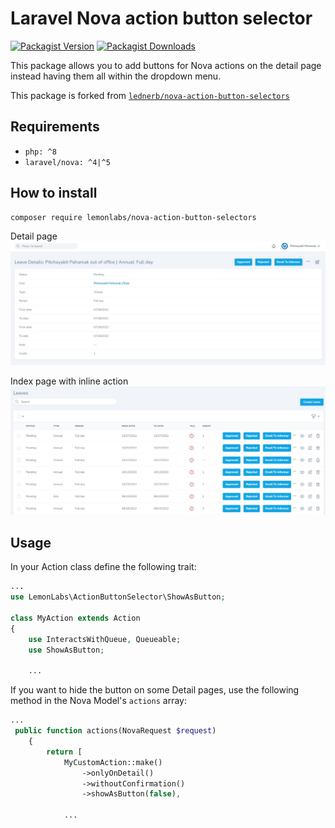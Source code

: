 ﻿# Laravel Nova action button selector

[![Packagist Version](https://img.shields.io/packagist/v/lemonlabs/nova-action-button-selectors.svg?style=for-the-badge)](https://packagist.org/packages/lemonlabs/nova-action-button-selectors)
[![Packagist Downloads](https://img.shields.io/packagist/dt/lemonlabs/nova-action-button-selectors.svg?style=for-the-badge)](https://packagist.org/packages/lemonlabs/nova-action-button-selectors)

This package allows you to add buttons for Nova actions on the detail page instead having them all within the dropdown menu.

This package is forked from [`lednerb/nova-action-button-selectors`](https://codeberg.org/Lednerb/nova-action-button-selectors)

## Requirements
- `php: ^8`
- `laravel/nova: ^4|^5`

## How to install
```
composer require lemonlabs/nova-action-button-selectors
```
Detail page
![example_1](./docs/main_1.jpg)

Index page with inline action
![example_2](./docs/main_2.jpg)


## Usage

In your Action class define the following trait:

```php
...
use LemonLabs\ActionButtonSelector\ShowAsButton;

class MyAction extends Action
{
    use InteractsWithQueue, Queueable;
    use ShowAsButton;

    ...
```

If you want to hide the button on some Detail pages, use the following method in the Nova Model's `actions` array:

```php
...
 public function actions(NovaRequest $request)
    {
        return [
            MyCustomAction::make()
                ->onlyOnDetail()
                ->withoutConfirmation()
                ->showAsButton(false),

            ...
```
